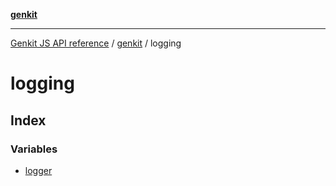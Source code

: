 [**genkit**](../README.md)

***

[Genkit JS API reference](../../README.md) / [genkit](../README.md) / logging

# logging

## Index

### Variables

- [logger](variables/logger.md)
